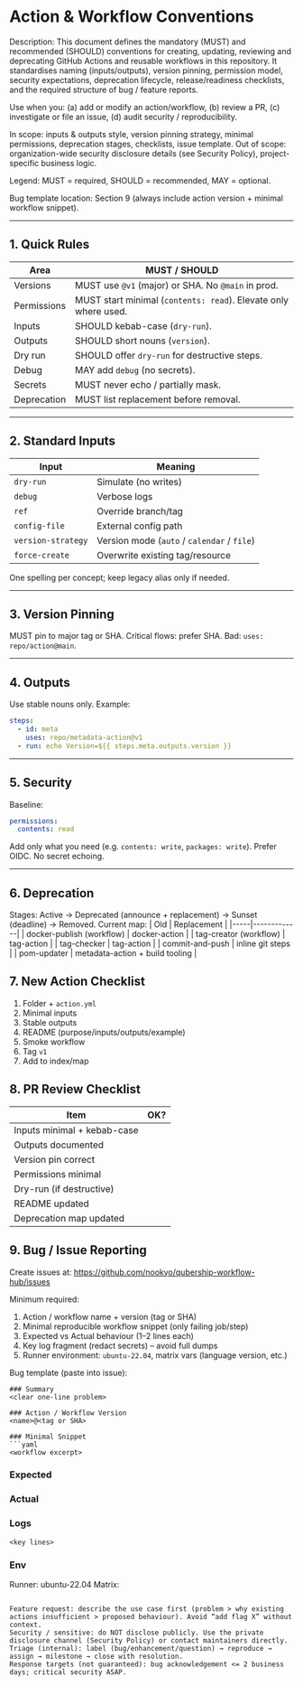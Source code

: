 # Action & Workflow Conventions

Description: This document defines the mandatory (MUST) and recommended (SHOULD) conventions for creating, updating, reviewing and deprecating GitHub Actions and reusable workflows in this repository. It standardises naming (inputs/outputs), version pinning, permission model, security expectations, deprecation lifecycle, release/readiness checklists, and the required structure of bug / feature reports.

Use when you: (a) add or modify an action/workflow, (b) review a PR, (c) investigate or file an issue, (d) audit security / reproducibility.

In scope: inputs & outputs style, version pinning strategy, minimal permissions, deprecation stages, checklists, issue template.
Out of scope: organization-wide security disclosure details (see Security Policy), project-specific business logic.

Legend: MUST = required, SHOULD = recommended, MAY = optional.

Bug template location: Section 9 (always include action version + minimal workflow snippet).

---
## 1. Quick Rules
| Area | MUST / SHOULD |
|------|---------------|
| Versions | MUST use `@v1` (major) or SHA. No `@main` in prod. |
| Permissions | MUST start minimal (`contents: read`). Elevate only where used. |
| Inputs | SHOULD kebab-case (`dry-run`). |
| Outputs | SHOULD short nouns (`version`). |
| Dry run | SHOULD offer `dry-run` for destructive steps. |
| Debug | MAY add `debug` (no secrets). |
| Secrets | MUST never echo / partially mask. |
| Deprecation | MUST list replacement before removal. |

---
## 2. Standard Inputs
| Input | Meaning |
|-------|---------|
| `dry-run` | Simulate (no writes) |
| `debug` | Verbose logs |
| `ref` | Override branch/tag |
| `config-file` | External config path |
| `version-strategy` | Version mode (`auto` / `calendar` / `file`) |
| `force-create` | Overwrite existing tag/resource |
One spelling per concept; keep legacy alias only if needed.

---
## 3. Version Pinning
MUST pin to major tag or SHA. Critical flows: prefer SHA. Bad: `uses: repo/action@main`.

---
## 4. Outputs
Use stable nouns only. Example:
```yaml
steps:
  - id: meta
    uses: repo/metadata-action@v1
  - run: echo Version=${{ steps.meta.outputs.version }}
```

---
## 5. Security
Baseline:
```yaml
permissions:
  contents: read
```
Add only what you need (e.g. `contents: write`, `packages: write`). Prefer OIDC. No secret echoing.

---
## 6. Deprecation
Stages: Active → Deprecated (announce + replacement) → Sunset (deadline) → Removed.
Current map:
| Old | Replacement |
|-----|-------------|
| docker-publish (workflow) | docker-action |
| tag-creator (workflow) | tag-action |
| tag-checker | tag-action |
| commit-and-push | inline git steps |
| pom-updater | metadata-action + build tooling |

## 7. New Action Checklist
1. Folder + `action.yml`
2. Minimal inputs
3. Stable outputs
4. README (purpose/inputs/outputs/example)
5. Smoke workflow
6. Tag `v1`
7. Add to index/map

## 8. PR Review Checklist
| Item | OK? |
|------|-----|
| Inputs minimal + kebab-case | |
| Outputs documented | |
| Version pin correct | |
| Permissions minimal | |
| Dry-run (if destructive) | |
| README updated | |
| Deprecation map updated | |

## 9. Bug / Issue Reporting
Create issues at: https://github.com/nookyo/qubership-workflow-hub/issues

Minimum required:
1. Action / workflow name + version (tag or SHA)
2. Minimal reproducible workflow snippet (only failing job/step)
3. Expected vs Actual behaviour (1–2 lines each)
4. Key log fragment (redact secrets) – avoid full dumps
5. Runner environment: `ubuntu-22.04`, matrix vars (language version, etc.)

Bug template (paste into issue):
```
### Summary
<clear one-line problem>

### Action / Workflow Version
<name>@<tag or SHA>

### Minimal Snippet
```yaml
<workflow excerpt>
```

### Expected
<what you wanted>

### Actual
<what happened>

### Logs
```
<key lines>
```

### Env
Runner: ubuntu-22.04
Matrix: <if any>
```

Feature request: describe the use case first (problem > why existing actions insufficient > proposed behaviour). Avoid “add flag X” without context.
Security / sensitive: do NOT disclose publicly. Use the private disclosure channel (Security Policy) or contact maintainers directly.
Triage (internal): label (bug/enhancement/question) → reproduce → assign → milestone → close with resolution.
Response targets (not guaranteed): bug acknowledgement <= 2 business days; critical security ASAP.

